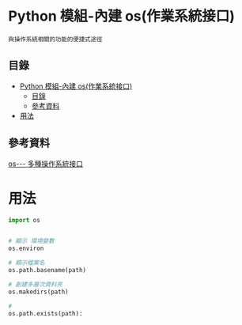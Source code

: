 # Python 模組-內建 os(作業系統接口)

```
與操作系統相關的功能的便捷式途徑
```

## 目錄

- [Python 模組-內建 os(作業系統接口)](#python-模組-內建-os作業系統接口)
	- [目錄](#目錄)
	- [參考資料](#參考資料)
- [用法](#用法)

## 參考資料

[os--- 多種操作系統接口](https://docs.python.org/zh-tw/3/library/os.html)


# 用法

```Python
import os


# 顯示 環境變數
os.environ

# 顯示檔案名
os.path.basename(path)

# 創建多層次資料夾
os.makedirs(path)

#
os.path.exists(path):
```
